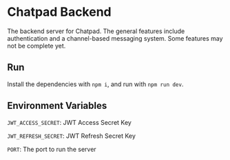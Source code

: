 # Chatpad Backend

The backend server for Chatpad. The general features include authentication and
a channel-based messaging system. Some features may not be complete yet.

## Run

Install the dependencies with `npm i`, and run with `npm run dev`.

## Environment Variables

`JWT_ACCESS_SECRET`: JWT Access Secret Key

`JWT_REFRESH_SECRET`: JWT Refresh Secret Key

`PORT`: The port to run the server
